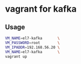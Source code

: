 # vagrant for kafka

## Usage
```bash
VM_NAME=el7-kafka       \
VM_PASSWORD=root        \
VM_IPADDR=192.168.56.20 \
VM_NAME=el7-kafka       \
vagrant up
```

